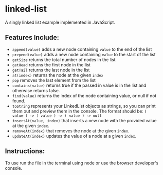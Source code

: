 # linked-list
A singly linked list example implemented in JavaScript. 

## Features Include:
* `append(value)` adds a new node containing `value` to the end of the list
* `prepend(value)` adds a new node containing `value` to the start of the list
* `getSize` returns the total number of nodes in the list
* `getHead` returns the first node in the list
* `getTail` returns the last node in the list
* `at(index)` returns the node at the given `index`
* `pop` removes the last element from the list
* `contains(value)` returns true if the passed in value is in the list and otherwise returns false.
* `find(value)` returns the index of the node containing value, or null if not found.
* `toString` represents your LinkedList objects as strings, so you can print them out and preview them in the console. The format should be: `( value ) -> ( value ) -> ( value ) -> null`
* `insertAt(value, index)` that inserts a new node with the provided value at the given `index`.
* `removeAt(index)` that removes the node at the given `index`.
* `updateAt(index)` updates the value of a node at a given `index`.

## Instructions:

To use run the file in the terminal using node or use the browser developer's console.